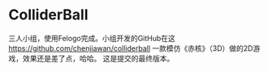# ColliderBall
三人小组，使用Felogo完成。小组开发的GitHub在这 https://github.com/chenjiawan/colliderball
一款模仿《赤核》（3D）做的2D游戏，效果还是差了点，哈哈。
这是提交的最终版本。
